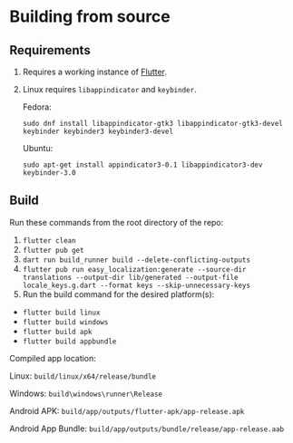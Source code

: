 # Building from source

## Requirements

1. Requires a working instance of [Flutter](https://docs.flutter.dev/get-started/install).

2. Linux requires `libappindicator` and `keybinder`.
    
    Fedora:

    ```
    sudo dnf install libappindicator-gtk3 libappindicator-gtk3-devel keybinder keybinder3 keybinder3-devel
    ```

    Ubuntu:

    ```
    sudo apt-get install appindicator3-0.1 libappindicator3-dev keybinder-3.0
    ```


## Build

Run these commands from the root directory of the repo:

1. `flutter clean`
2. `flutter pub get`
3. `dart run build_runner build --delete-conflicting-outputs`
4. `flutter pub run easy_localization:generate --source-dir translations --output-dir lib/generated --output-file locale_keys.g.dart --format keys --skip-unnecessary-keys`
5. Run the build command for the desired platform(s):
 - `flutter build linux`
 - `flutter build windows`
 - `flutter build apk`
 - `flutter build appbundle`


Compiled app location:

Linux: `build/linux/x64/release/bundle`

Windows: `build\windows\runner\Release`

Android APK: `build/app/outputs/flutter-apk/app-release.apk`

Android App Bundle: `build/app/outputs/bundle/release/app-release.aab`
